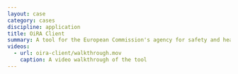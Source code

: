 ```yaml
---
layout: case
category: cases
discipline: application
title: OiRA Client
summary: A tool for the European Commission's agency for safety and health at work that allows users to take a survey on the safety of the working conditions in their companies.
videos: 
  - url: oira-client/walkthrough.mov
    caption: A video walkthrough of the tool
---
```

